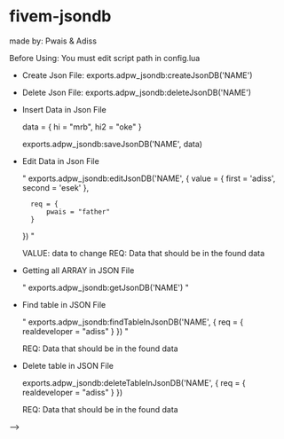 # fivem-jsondb
made by: Pwais &amp; Adiss


<!-- JSON DATABASE EXAMPLE USING -->


Before Using: You must edit script path in config.lua

- Create Json File: 
    exports.adpw_jsondb:createJsonDB('NAME')


- Delete Json File:
    exports.adpw_jsondb:deleteJsonDB('NAME')

- Insert Data in Json File 

    data = {
        hi = "mrb",
        hi2 = "oke"
    }

    exports.adpw_jsondb:saveJsonDB('NAME', data)




- Edit Data in Json File 

    " exports.adpw_jsondb:editJsonDB('NAME', {
        value = {
            first = 'adiss',
            second = 'esek'
        },


        req = {
            pwais = "father"
        }
    }) "

    VALUE: data to change
    REQ: Data that should be in the found data





- Getting all ARRAY in JSON File

    " exports.adpw_jsondb:getJsonDB('NAME') "





- Find table in JSON File

    " exports.adpw_jsondb:findTableInJsonDB('NAME', {
        req = {
            realdeveloper = "adiss"
        }
    }) "

    REQ: Data that should be in the found data






- Delete table in JSON File

    exports.adpw_jsondb:deleteTableInJsonDB('NAME', {
        req = {
            realdeveloper = "adiss"
        }
    })

    REQ: Data that should be in the found data 
    
    
-->
